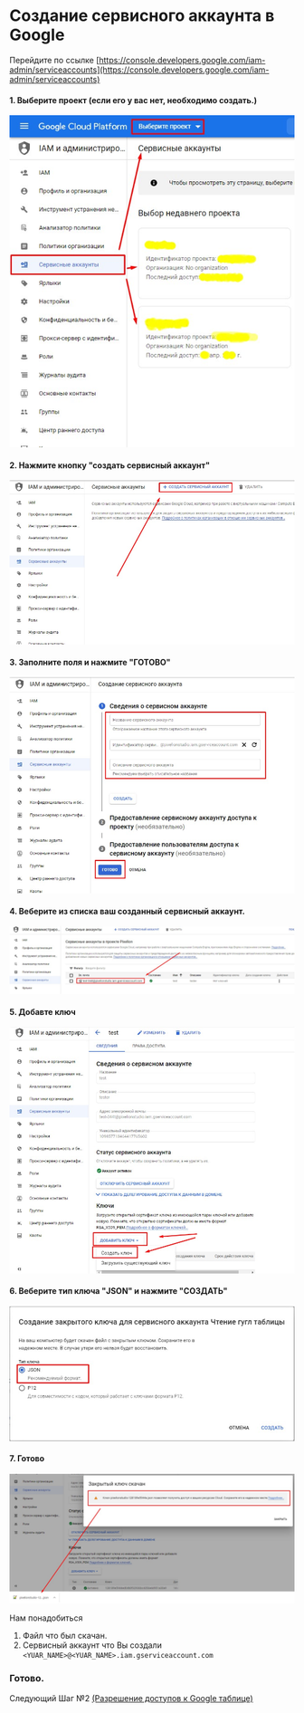 # Создание сервисного аккаунта в Google

Перейдите по ссылке [https://console.developers.google.com/iam-admin/serviceaccounts](https://console.developers.google.com/iam-admin/serviceaccounts)

#### 1. Выберите проект (если его у вас нет, необходимо создать.)
![Step 1](images/step1.jpg)

#### 2. Нажмите кнопку "создать сервисный аккаунт"
![Step 2](images/step2.jpg)

#### 3. Заполните поля и нажмите "ГОТОВО"
![Step 3](images/step3.jpg)

#### 4. Веберите из списка ваш созданный сервисный аккаунт.
![Step 4_](images/step4_.jpg)

#### 5. Добавте ключ
![Step 5](images/step5.jpg)

#### 6. Веберите тип ключа "JSON" и нажмите "СОЗДАТЬ"
![Step 6](images/step6.jpg)

#### 7. Готово
![Step 7](images/step7.jpg)



Нам понадобиться
1. Файл что был скачан.
2. Сервисный аккаунт что Вы создали `<YUAR_NAME>@<YUAR_NAME>.iam.gserviceaccount.com`


### Готово.


Следующий Шаг №2  [(Разрешение доступов к Google таблице)](sheet_access.md)

